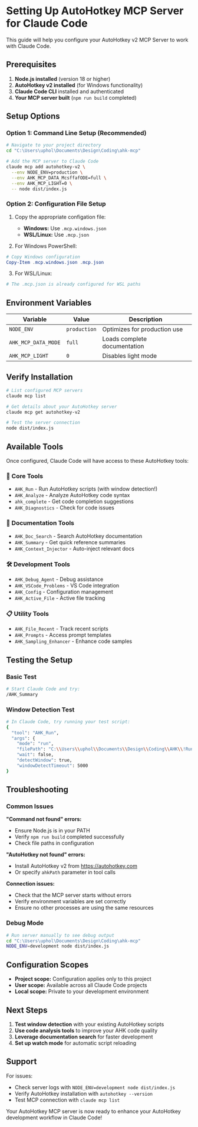 # Setting Up AutoHotkey MCP Server for Claude Code

This guide will help you configure your AutoHotkey v2 MCP Server to work with Claude Code.

## Prerequisites

1. **Node.js installed** (version 18 or higher)
2. **AutoHotkey v2 installed** (for Windows functionality)
3. **Claude Code CLI** installed and authenticated
4. **Your MCP server built** (`npm run build` completed)

## Setup Options

### Option 1: Command Line Setup (Recommended)

```bash
# Navigate to your project directory
cd "C:\Users\uphol\Documents\Design\Coding\ahk-mcp"

# Add the MCP server to Claude Code
claude mcp add autohotkey-v2 \
  --env NODE_ENV=production \
  --env AHK_MCP_DATA_McsffafODE=full \
  --env AHK_MCP_LIGHT=0 \
  -- node dist/index.js
```

### Option 2: Configuration File Setup

1. Copy the appropriate configation file:
   - **Windows:** Use `.mcp.windows.json`
   - **WSL/Linux:** Use `.mcp.json`

2. For Windows PowerShell:
```powershell
# Copy Windows configuration
Copy-Item .mcp.windows.json .mcp.json
```

3. For WSL/Linux:
```bash
# The .mcp.json is already configured for WSL paths
```

## Environment Variables

| Variable | Value | Description |
|----------|-------|-------------|
| `NODE_ENV` | `production` | Optimizes for production use |
| `AHK_MCP_DATA_MODE` | `full` | Loads complete documentation |ng
| `AHK_MCP_LIGHT` | `0` | Disables light mode |

## Verify Installation

```bash
# List configured MCP servers
claude mcp list

# Get details about your AutoHotkey server
claude mcp get autohotkey-v2

# Test the server connection
node dist/index.js
```

## Available Tools

Once configured, Claude Code will have access to these AutoHotkey tools:

### 🔧 Core Tools
- `AHK_Run` - Run AutoHotkey scripts (with window detection!)
- `AHK_Analyze` - Analyze AutoHotkey code syntax
- `ahk_complete` - Get code completion suggestions
- `AHK_Diagnostics` - Check for code issues

### 📝 Documentation Tools  
- `AHK_Doc_Search` - Search AutoHotkey documentation
- `AHK_Summary` - Get quick reference summaries
- `AHK_Context_Injector` - Auto-inject relevant docs

### 🛠️ Development Tools
- `AHK_Debug_Agent` - Debug assistance
- `AHK_VSCode_Problems` - VS Code integration
- `AHK_Config` - Configuration management
- `AHK_Active_File` - Active file tracking

### 📋 Utility Tools
- `AHK_File_Recent` - Track recent scripts
- `AHK_Prompts` - Access prompt templates
- `AHK_Sampling_Enhancer` - Enhance code samples

## Testing the Setup

### Basic Test
```bash
# Start Claude Code and try:
/AHK_Summary
```

### Window Detection Test
```bash
# In Claude Code, try running your test script:
{
  "tool": "AHK_Run",
  "args": {
    "mode": "run",
    "filePath": "C:\\Users\\uphol\\Documents\\Design\\Coding\\AHK\\!Running\\__Test-MCP.ahk",
    "wait": false,
    "detectWindow": true,
    "windowDetectTimeout": 5000
}

```

## Troubleshooting

### Common Issues

**"Command not found" errors:**
- Ensure Node.js is in your PATH
- Verify `npm run build` completed successfully
- Check file paths in configuration

**"AutoHotkey not found" errors:**
- Install AutoHotkey v2 from https://autohotkey.com
- Or specify `ahkPath` parameter in tool calls

**Connection issues:**
- Check that the MCP server starts without errors
- Verify environment variables are set correctly
- Ensure no other processes are using the same resources

### Debug Mode
```bash
# Run server manually to see debug output
cd "C:\Users\uphol\Documents\Design\Coding\ahk-mcp"
NODE_ENV=development node dist/index.js
```

## Configuration Scopes

- **Project scope:** Configuration applies only to this project
- **User scope:** Available across all Claude Code projects
- **Local scope:** Private to your development environment

## Next Steps

1. **Test window detection** with your existing AutoHotkey scripts
2. **Use code analysis tools** to improve your AHK code quality  
3. **Leverage documentation search** for faster development
4. **Set up watch mode** for automatic script reloading

## Support

For issues:
- Check server logs with `NODE_ENV=development node dist/index.js`
- Verify AutoHotkey installation with `autohotkey --version`
- Test MCP connection with `claude mcp list`

Your AutoHotkey MCP server is now ready to enhance your AutoHotkey development workflow in Claude Code!